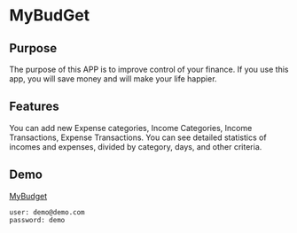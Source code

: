 MyBudGet
========

## Purpose

The purpose of this APP is to improve control of your finance. If you use this app, you will save money and will make your life happier.  

## Features
You can add new Expense categories, Income Categories, Income Transactions, Expense Transactions. You can see detailed statistics of incomes and expenses, divided by category, days, and other criteria.


  
## Demo

[MyBudget](http://lichni-finansi.info/users/sign_in "MyBudget")
```
user: demo@demo.com
password: demo
```
